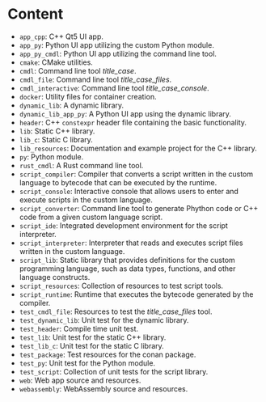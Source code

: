 # Content

- ```app_cpp```: C++ Qt5 UI app.
- ```app_py```: Python UI app utilizing the custom Python module.
- ```app_py_cmdl```: Python UI app utilizing the command line tool.
- ```cmake```: CMake utilities.
- ```cmdl```: Command line tool *title_case*.
- ```cmdl_file```: Command line tool *title_case_files*.
- ```cmdl_interactive```: Command line tool *title_case_console*.
- ```docker```: Utility files for container creation.
- ```dynamic_lib```: A dynamic library. 
- ```dynamic_lib_app_py```: A Python UI app using the dynamic library.
- ```header```: C++ ```constexpr``` header file containing the basic functionality.
- ```lib```: Static C++ library.
- ```lib_c```: Static C library.
- ```lib_resources```: Documentation and example project for the C++ library.
- ```py```: Python module.
- ```rust_cmdl```: A Rust command line tool.
- ```script_compiler```: Compiler that converts a script written in the custom language to bytecode that can be executed by the runtime.
- ```script_console```: Interactive console that allows users to enter and execute scripts in the custom language.
- ```script_converter```: Command line tool to generate Phython code or C++ code from a given custom language script.
- ```script_ide```: Integrated development environment for the script interpreter.
- ```script_interpreter```: Interpreter that reads and executes script files written in the custom language.
- ```script_lib```: Static library that provides definitions for the custom programming language, such as data types, functions, and other language constructs.
- ```script_resources```: Collection of resources to test script tools.
- ```script_runtime```:  Runtime that executes the bytecode generated by the compiler.
- ```test_cmdl_file```: Resources to test the *title_case_files* tool.
- ```test_dynamic_lib```: Unit test for the dynamic library.
- ```test_header```: Compile time unit test.
- ```test_lib```: Unit test for the static C++ library.
- ```test_lib_c```: Unit test for the static C library.
- ```test_package```: Test resources for the conan package.
- ```test_py```: Unit test for the Python module.
- ```test_script```: Collection of unit tests for the script library.
- ```web```: Web app source and resources.
- ```webassembly```: WebAssembly source and resources.
